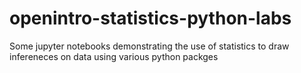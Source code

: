 # openintro-statistics-python-labs

Some jupyter notebooks demonstrating the use of statistics to draw infereneces on data using various python packges
